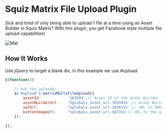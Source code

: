 Squiz Matrix File Upload Plugin
=============

Sick and tired of only being able to upload 1 file at a time using an Asset Builder in Squiz Matrix? With this plugin, you get Facebook style multiple file upload capabilities!

![Mat](http://f.cl.ly/items/0f121Q261c1S421m343y/matrix-upload.jpg "ZSPinAnnotation")

How It Works
---

Use jQuery to target a blank div, in this example we use #upload:

```javascript
$(function(){
  
	// Add the uploader
	$('#upload').matrixMultiFileUpload({
		assetId: 			'103593',// Asset ID of the Asset Builder that will create the Image
		assetBuilderUrl: 	'%globals_asset_url:103593%',// Asset Builder URL
		swfUrl: 			'%globals_asset_url:103611%',// URL to SWFUpload file
		buttonImageUrl: 	'%globals_asset_url:56731%'// URL to the upload button image
	});
	
});
```

